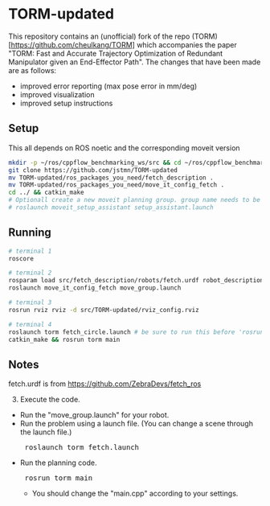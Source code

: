 # TORM-updated

This repository contains an (unofficial) fork of the repo (TORM)[https://github.com/cheulkang/TORM] which accompanies the paper "TORM: Fast and Accurate Trajectory Optimization of Redundant Manipulator given an End-Effector Path". The changes that have been made are as follows:
- improved error reporting (max pose error in mm/deg)
- improved visualization
- improved setup instructions



## Setup

This all depends on ROS noetic and the corresponding moveit version

``` bash
mkdir -p ~/ros/cppflow_benchmarking_ws/src && cd ~/ros/cppflow_benchmarking_ws/src
git clone https://github.com/jstmn/TORM-updated
mv TORM-updated/ros_packages_you_need/fetch_description .
mv TORM-updated/ros_packages_you_need/move_it_config_fetch .
cd ../ && catkin_make
# Optionall create a new moveit planning group. group name needs to be 'arm'
# roslaunch moveit_setup_assistant setup_assistant.launch
```

## Running
``` bash
# terminal 1
roscore

# terminal 2
rosparam load src/fetch_description/robots/fetch.urdf robot_description
roslaunch move_it_config_fetch move_group.launch

# terminal 3
rosrun rviz rviz -d src/TORM-updated/rviz_config.rviz

# terminal 4
roslaunch torm fetch_circle.launch # be sure to run this before 'rosrun torm main', you'll get a 'terminate called after throwing an instance of 'XmlRpc::XmlRpcException'' error otherwise
catkin_make && rosrun torm main
```



## Notes

fetch.urdf is from https://github.com/ZebraDevs/fetch_ros


3. Execute the code.
  - Run the "move_group.launch" for your robot.
  - Run the problem using a launch file. (You can change a scene through the launch file.)
    <pre> roslaunch torm fetch.launch </pre>
  - Run the planning code.
    <pre> rosrun torm main </pre>
    - You should change the "main.cpp" according to your settings.

